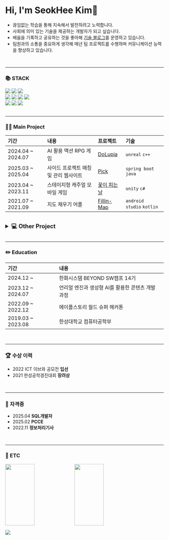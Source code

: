 <div align="left">
<h1>Hi, I'm SeokHee Kim👋</h1>

<ul style="">
<li>끊임없는 학습을 통해 지속해서 발전하려고 노력합니다.</li>
<li>사회에 의미 있는 기술을 제공하는 개발자가 되고 싶습니다.</li>
<li>배움을 기록하고 공유하는 것을 좋아해 <a href="https://woonyang-story.tistory.com/">기술 블로그</a>를 운영하고 있습니다.</li>
<li>팀원과의 소통을 중요하게 생각해 매년 팀 프로젝트를 수행하며 커뮤니케이션 능력을 향상하고 있습니다.</li>
</ul>

<br>
<hr>

<h3>📚 STACK</h3> 
  <img src="https://img.shields.io/badge/C++-00599C?style=for-the-badge&logo=c%2B%2B&logoColor=white"/>
  <img src="https://img.shields.io/badge/c%23-%23239120.svg?style=for-the-badge&logo=csharp&logoColor=white"/>
  <img src="https://img.shields.io/badge/java-007396?style=for-the-badge&logo=OpenJDK&logoColor=white"/>
  
  <br>
  
  <img src="https://img.shields.io/badge/unrealengine-%23313131.svg?style=for-the-badge&logo=unrealengine&logoColor=white"/>
  <img src="https://img.shields.io/badge/Unity-2a2a2a?style=for-the-badge&logo=Unity&logoColor=white"/>
  <img src="https://img.shields.io/badge/springboot-6DB33F?style=for-the-badge&logo=springboot&logoColor=white"/>
  <img src="https://img.shields.io/badge/MariaDB-003545?style=for-the-badge&logo=mariadb&logoColor=white"/>

  <br>
  
  <img src="https://img.shields.io/badge/figma-%23F24E1E.svg?style=for-the-badge&logo=figma&logoColor=white"/>
  <img src="https://img.shields.io/badge/github-181717?style=for-the-badge&logo=github&logoColor=white"/>
  <img src="https://img.shields.io/badge/Notion-%23000000.svg?style=for-the-badge&logo=notion&logoColor=white"/>

<br>
<br>
<hr>

<h3>👨‍💻 Main Project</h3>

| 기간 | 내용 | 프로젝트 | 기술 |
|:----|:----|:----|:----|
| 2024.04 ~ 2024.07 | AI 활용 액션 RPG 게임 | <a href="https://github.com/Team-DoLoop/DoLupia">DoLupia</a> | `unreal` `c++` |
| 2025.03 ~ 2025.04 | 사이드 프로젝트 매칭 및 관리 웹사이트 | <a href="https://github.com/BE14-NoB/Pick">Pick</a> | `spring boot` `java` |
| 2023.04 ~ 2023.11 | 스테이지형 캐주얼 모바일 게임 | <a href="https://github.com/Team-efni/FlowersBloom">꽃이 피는 날</a> | `unity` `c#` |
| 2021.07 ~ 2021.09 | 지도 채우기 어플 | <a href="https://github.com/HSUITContestTeam/fillin-map">Fillin-Map</a> | `android studio` `kotlin` |

<br>

<details>
  <summary style="font-size: 1.3em;">
  <b>💻 Other Project</b>
  </summary>
<br>

| 기간 | 내용 | 프로젝트 | 기술 |
|:----|:----|:----|:----|
| 2023.05 ~ 2023.06 | 시각형 날씨 정보 제공 어플 | <a href="https://github.com/DC-SHB/FashionMA">패션기상청</a> | `unity` `c#` |
| 2023.01 ~ 2023.06 | VR 핸드트래킹을 이용한 인지재활 콘텐츠 | <a href="https://github.com/HS-GS31/GS31">춘자씨의 푸드트럭</a> | `unity` `c#` |
| 2022.09 ~ 2022.12 | 멀티 타워 디펜스 게임 | <a href="https://maplestoryworlds.nexon.com/play/ce5c80d5914b4a40a2f6ac7acd6f28aa">더시드 랜덤타워디펜스</a> | `msw engine` `lua` |
| 2022.07 ~ 2022.11 | AI 활용 웹툰 저작도구 웹사이트 | <a href="https://github.com/IbwaProject/SharpToon">#툰</a> | `flask` `python` |
</details>

<br>
<hr>

<h3>✏️ Education</h3>

| 기간 | 내용 |
|:----|:----|
| 2024.12 ~ | 한화시스템 BEYOND SW캠프 14기 |
| 2023.12 ~ 2024.07 | 언리얼 엔진과 생성형 AI를 활용한 콘텐츠 개발 과정 |
| 2022.09 ~ 2022.12 | 메이플스토리 월드 슈퍼 해커톤 |
| 2019.03 ~ 2023.08 | 한성대학교 컴퓨터공학부 |

<br>
<hr>

<h3>🏆 수상 이력</h3>
<ul>
<li>2022 ICT 이브와 공모전 <b>입선</b></li>
<li>2021 한성공학경진대회 <b>장려상</b></li>

</ul>

<br>
<hr>

<h3>📑 자격증</h3>
<ul style="">
<li>2025.04 <b>SQL개발자</b></li>
<li>2025.02 <b>PCCE</b></li>
<li>2022.11 <b>정보처리기사</b></li>

</ul>

<br>
<hr>

<h3>📍 ETC</h3>
<p>
<img align="left" src="https://mazassumnida.wtf/api/generate_badge?boj=hyun_w9" width="43%" height="195px">
<img src="https://github-readme-stats.vercel.app/api?username=yehang218&show_icons=true&theme=panda" width="43%" height="195px" />
</p>

<img src="https://capsule-render.vercel.app/api?type=waving&color=gradient&customColorList=23&height=150&section=footer"/>

</div>
